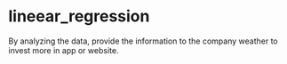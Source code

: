 # lineear_regression
By analyzing the data, provide the information to the company weather to invest more in app or website.
